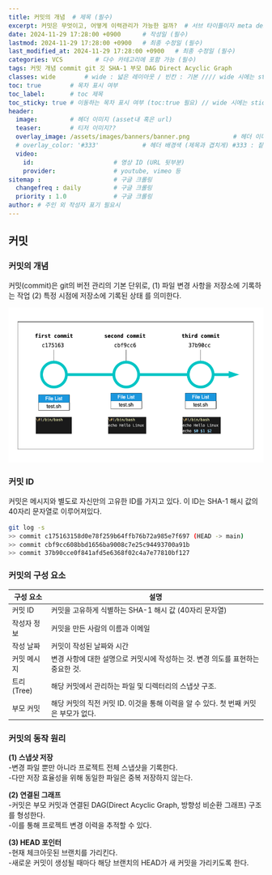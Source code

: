 ```yaml
---
title: 커밋의 개념  # 제목 (필수)
excerpt: 커밋은 무엇이고, 어떻게 이력관리가 가능한 걸까?  # 서브 타이틀이자 meta description (필수)
date: 2024-11-29 17:28:00 +0900      # 작성일 (필수)
lastmod: 2024-11-29 17:28:00 +0900   # 최종 수정일 (필수)
last_modified_at: 2024-11-29 17:28:00 +0900   # 최종 수정일 (필수)
categories: VCS         # 다수 카테고리에 포함 가능 (필수)
tags: 커밋 개념 commit git 깃 SHA-1 부모 DAG Direct Acyclic Graph                     # 태그 복수개 가능 (필수)
classes: wide        # wide : 넓은 레이아웃 / 빈칸 : 기본 //// wide 시에는 sticky toc 불가
toc: true        # 목차 표시 여부
toc_label:       # toc 제목
toc_sticky: true # 이동하는 목차 표시 여부 (toc:true 필요) // wide 시에는 sticky toc 불가
header: 
  image:         # 헤더 이미지 (asset내 혹은 url)
  teaser:        # 티저 이미지??
  overlay_image: /assets/images/banners/banner.png            # 헤더 이미지 (제목과 겹치게)
  # overlay_color: '#333'            # 헤더 배경색 (제목과 겹치게) #333 : 짙은 회색 (필수)
  video:
    id:                      # 영상 ID (URL 뒷부분)
    provider:                # youtube, vimeo 등
sitemap :                    # 구글 크롤링
  changefreq : daily         # 구글 크롤링
  priority : 1.0             # 구글 크롤링
author: # 주인 외 작성자 표기 필요시
---
```

<!--postNo: 20241129_010-->

## 커밋  

### 커밋의 개념  

커밋(commit)은 git의 버전 관리의 기본 단위로, (1) 파일 변경 사항을 저장소에 기록하는 작업 (2) 특정 시점에 저장소에 기록된 상태 를 의미한다.  

![](/assets/images/20241129_010_001.png)

### 커밋 ID  

커밋은 메시지와 별도로 자신만의 고유한 ID를 가지고 있다. 이 ID는 SHA-1 해시 값의 40자리 문자열로 이루어져있다.  

```bash
git log -s
>> commit c175163158d0e78f259b64ffb76b72a985e7f697 (HEAD -> main)
>> commit cbf9cc608bbd1656ba9008c7e25c94493700a91b
>> commit 37b90cce0f841afd5e6368f02c4a7e77810bf127
```

### 커밋의 구성 요소  

|구성 요소|설명|
|---|---|
|커밋 ID|커밋을 고유하게 식별하는 SHA-1 해시 값 (40자리 문자열)|
|작성자 정보|커밋을 만든 사람의 이름과 이메일|
|작성 날짜|커밋이 작성된 날짜와 시간|
|커밋 메시지|변경 사항에 대한 설명으로 커밋시에 작성하는 것. 변경 의도를 표현하는 중요한 것.|
|트리(Tree)|해당 커밋에서 관리하는 파일 및 디렉터리의 스냅샷 구조.|
|부모 커밋|해당 커밋의 직전 커밋 ID. 이것을 통해 이력을 알 수 있다. 첫 번째 커밋은 부모가 없다.|

### 커밋의 동작 원리  

**(1) 스냅샷 저장**  
-변경 파일 뿐만 아니라 프로젝트 전체 스냅샷을 기록한다.  
-다만 저장 효율성을 위해 동일한 파일은 중복 저장하지 않는다.  

**(2) 연결된 그래프**  
-커밋은 부모 커밋과 연결된 DAG(Direct Acyclic Graph, 방향성 비순환 그래프) 구조를 형성한다.  
-이를 통해 프로젝트 변경 이력을 추적할 수 있다.  

**(3) HEAD 포인터**  
-현재 체크아웃된 브랜치를 가리킨다.  
-새로운 커밋이 생성될 때마다 해당 브랜치의 HEAD가 새 커밋을 가리키도록 한다.  

